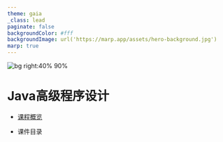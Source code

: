 ```yaml
---
theme: gaia
_class: lead
paginate: false
backgroundColor: #fff
backgroundImage: url('https://marp.app/assets/hero-background.jpg')
marp: true
---
```


![bg right:40% 90%](https://www.finalhints.com/wp-content/uploads/2015/07/java.png)
# Java高级程序设计

- [课程概览](0.html)

- 课件目录



